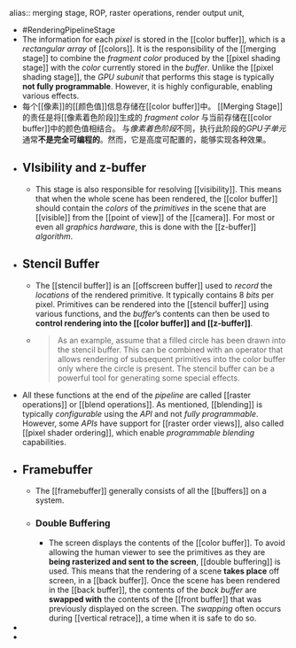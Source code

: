 alias:: merging stage, ROP, raster operations, render output unit,

- #RenderingPipelineStage
- The information for each *pixel* is stored in the [[color buffer]], which is a *rectangular array* of [[colors]]. It is the responsibility of the [[merging stage]] to combine the *fragment color* produced by the [[pixel shading stage]] with the *color* currently stored in the *buffer*.
  Unlike the [[pixel shading stage]], the *GPU subunit* that performs this stage is typically **not fully programmable**. However, it is highly configurable, enabling various effects.
- 每个[[像素]]的[[颜色值]]信息存储在[[color buffer]]中。
  [[Merging Stage]]的责任是将[[像素着色阶段]]生成的 *fragment color* 与当前存储在[[color buffer]]中的颜色值相结合。
  与*像素着色阶段*不同，执行此阶段的*GPU子单元*通常**不是完全可编程的**。然而，它是高度可配置的，能够实现各种效果。
- ## VIsibility and z-buffer
	- This stage is also responsible for resolving [[visibility]]. 
	  This means that when the whole scene has been rendered, the [[color buffer]] should contain the *colors* of the *primitives* in the scene that are [[visible]] from the [[point of view]] of the [[camera]]. 
	  For most or even all *graphics hardware*, this is done with the [[z-buffer]] *algorithm*.
- ## Stencil Buffer
	- The [[stencil buffer]] is an [[offscreen buffer]] used to *record* the *locations* of the rendered primitive. 
	  It typically contains $8$ *bits* per pixel. 
	  Primitives can be rendered into the [[stencil buffer]] using various functions, and the *buffer*’s contents can then be used to **control rendering into the [[color buffer]] and [[z-buffer]]**.
	- > As an example, assume that a filled circle has been drawn into the stencil buffer. This can be combined with an operator that allows rendering of subsequent primitives into the color buffer only where the circle is present. The stencil buffer can be a powerful tool for generating some special effects.
- All these functions at the end of the *pipeline* are called [[raster operations]] or [[blend operations]]. 
  As mentioned, [[blending]] is typically *configurable* using the *API* and not *fully programmable*.
  However, some *APIs* have support for [[raster order views]], also called [[pixel shader ordering]], which enable *programmable blending* capabilities.
- ## Framebuffer
	- The [[framebuffer]] generally consists of all the [[buffers]] on a system.
	- ### Double Buffering
		- The screen displays the contents of the [[color buffer]]. To avoid allowing the human viewer to see the primitives as they are **being rasterized and sent to the screen**, [[double buffering]] is used. This means that the rendering of a scene **takes place** off screen, in a [[back buffer]].
		  Once the scene has been rendered in the [[back buffer]], the contents of the *back buffer* are **swapped with** the contents of the [[front buffer]] that was previously displayed on the screen. 
		  The *swapping* often occurs during [[vertical retrace]], a time when it is safe to do so.
-
-
